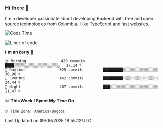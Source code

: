 ### Hi there 👋

I'm a developer passionate about developing Backend with free and open source technologies from Colombia. I like TypeScript and fast websites.

<!--START_SECTION:waka-->
![Code Time](http://img.shields.io/badge/Code%20Time-5%2C463%20hrs%2041%20mins-blue)

![Lines of code](https://img.shields.io/badge/From%20Hello%20World%20I%27ve%20Written-5.3%20million%20lines%20of%20code-blue)

**I'm an Early 🐤** 

```text
🌞 Morning                429 commits         ████░░░░░░░░░░░░░░░░░░░░░   17.14 % 
🌆 Daytime                925 commits         █████████░░░░░░░░░░░░░░░░   36.96 % 
🌃 Evening                862 commits         █████████░░░░░░░░░░░░░░░░   34.44 % 
🌙 Night                  287 commits         ███░░░░░░░░░░░░░░░░░░░░░░   11.47 % 
```


📊 **This Week I Spent My Time On** 

```text
🕑︎ Time Zone: America/Bogota
```


 Last Updated on 09/06/2025 18:55:12 UTC
<!--END_SECTION:waka-->
